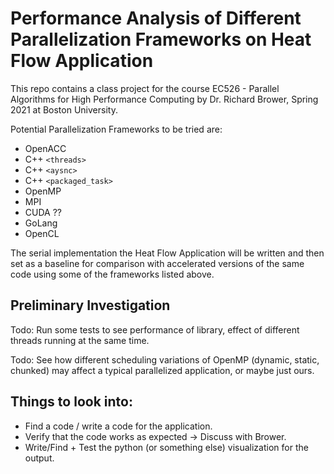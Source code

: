 # Performance Analysis of Different Parallelization Frameworks on Heat Flow Application

This repo contains a class project for the course EC526 - Parallel Algorithms for High Performance Computing by Dr. Richard Brower, Spring 2021 at Boston University.

Potential Parallelization Frameworks to be tried are: 
-   OpenACC
-   C++ `<threads>`
-   C++ `<aysnc>`
-   C++ `<packaged_task>`
-   OpenMP
-   MPI
-   CUDA ??
-   GoLang
-   OpenCL

The serial implementation the Heat Flow Application will be written and then set as a baseline for comparison with accelerated versions of the same code using some of the frameworks listed above.


## Preliminary Investigation

Todo: Run some tests to see performance of library, effect of different threads running at the same time. 

Todo: See how different scheduling variations of OpenMP (dynamic, static, chunked) may affect a typical parallelized application, or maybe just ours. 



## Things to look into:

-   Find a code / write a code for the application. 
-   Verify that the code works as expected -> Discuss with Brower.
-   Write/Find + Test the python (or something else) visualization for the output. 